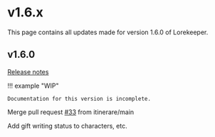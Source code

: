 # v1.6.x
This page contains all updates made for version 1.6.0 of Lorekeeper.

## v1.6.0
[Release notes](https://github.com/lk-arpg/lorekeeper/releases/tag/v1.6.0)

!!! example "WIP"

    Documentation for this version is incomplete.

Merge pull request [#33](https://github.com/lk-arpg/lorekeeper/pull/33) from itinerare/main

Add gift writing status to characters, etc.

